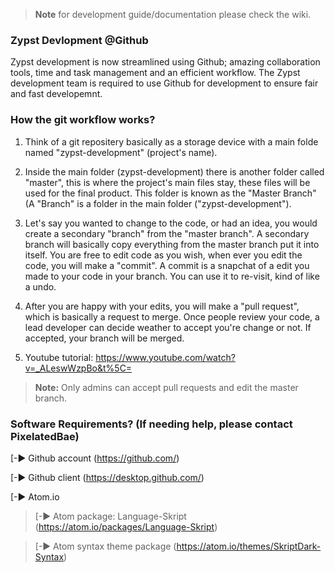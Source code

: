 > **Note** for development guide/documentation please check the wiki.
### Zypst Devlopment @Github
Zypst development is now streamlined using Github; amazing collaboration tools, time and task management and an efficient workflow.
The Zypst development team is required to use Github for development to ensure fair and fast developemnt.

### How the git workflow works?
1) Think of a git repositery basically as a storage device with a main folde named "zypst-development" (project's name).

2) Inside the main folder (zypst-development) there is another folder called "master", this is where the project's main files stay, these files will be used for the final product. This folder is known as the "Master Branch" (A "Branch" is a folder in the main folder ("zypst-development"). 

3) Let's say you wanted to change to the code, or had an idea, you would create a secondary "branch" from the "master branch". A secondary branch will basically copy everything from the master branch put it into itself. You are free to edit code as you wish, when ever you edit the code, you will make a "commit". A commit is a snapchat of a edit you made to your code in your branch. You can use it to re-visit, kind of like a undo. 

4) After you are happy with your edits, you will make a "pull request", which is basically a request to merge. Once people review your code, a lead developer can decide weather to accept you're change or not. If accepted, your branch will be merged.

5) Youtube tutorial: https://www.youtube.com/watch?v=_ALeswWzpBo&t%5C=

> **Note:** Only admins can accept pull requests and edit the master branch.

### Software Requirements? (If needing help, please contact PixelatedBae)
[-► Github account (https://github.com/)

[-► Github client (https://desktop.github.com/) 

[-► Atom.io
	
> [-► Atom package: Language-Skript (https://atom.io/packages/Language-Skript)
	
> [-► Atom syntax theme package (https://atom.io/themes/SkriptDark-Syntax)
	



